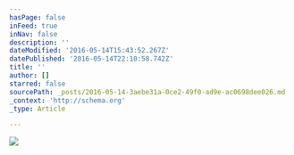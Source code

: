 ```yaml
---
hasPage: false
inFeed: true
inNav: false
description: ''
dateModified: '2016-05-14T15:43:52.267Z'
datePublished: '2016-05-14T22:10:58.742Z'
title: ''
author: []
starred: false
sourcePath: _posts/2016-05-14-3aebe31a-0ce2-49f0-ad9e-ac0698dee026.md
_context: 'http://schema.org'
_type: Article

---
```

![](https://the-grid-user-content.s3-us-west-2.amazonaws.com/5cc60e99-fb30-4db4-9d42-24fc99514df1.jpg)